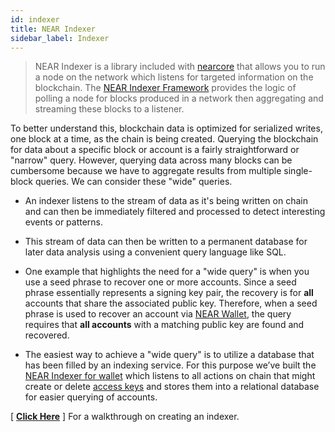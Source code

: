 ```yaml
---
id: indexer
title: NEAR Indexer
sidebar_label: Indexer
---
```


> NEAR Indexer is a library included with [nearcore](https://github.com/near/nearcore) that allows you to run a node on the network which listens for targeted information on the blockchain. The [NEAR Indexer Framework](https://github.com/near/nearcore/tree/master/chain/indexer) provides the logic of polling a node for blocks produced in a network then aggregating and streaming these blocks to a listener. 

To better understand this, blockchain data is optimized for serialized writes, one block at a time, as the chain is being created. Querying the blockchain for data about a specific block or account is a fairly straightforward or "narrow" query. However, querying data across many blocks can be cumbersome because we have to aggregate results from multiple single-block queries. We can consider these "wide" queries.

- An indexer listens to the stream of data as it's being written on chain and can then be immediately filtered and processed to detect interesting events or patterns.
- This stream of data can then be written to a permanent database for later data analysis using a convenient query language like SQL.

- One example that highlights the need for a "wide query" is when you use a seed phrase to recover one or more accounts. Since a seed phrase essentially represents a signing key pair, the recovery is for **all** accounts that share the associated public key. Therefore, when a seed phrase is used to recover an account via [NEAR Wallet](https://wallet.near.org/), the query requires that **all accounts** with a matching public key are found and recovered.

- The easiest way to achieve a "wide query" is to utilize a database that has been filled by an indexing service. For this purpose we’ve built the [NEAR Indexer for wallet](https://github.com/near/near-indexer-for-wallet) which listens to all actions on chain that might create or delete [access keys](/docs/concepts/account#access-keys) and stores them into a relational database for easier querying of accounts.

[ **[Click Here](/docs/tools/near-indexer)** ] For a walkthrough on creating an indexer.
